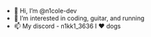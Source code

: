 - 👋 Hi, I’m @n1cole-dev
- 👀 I’m interested in coding, guitar, and running
- 📫 My discord - n1kk1_3636
I ❤️ dogs
